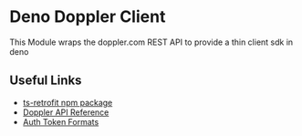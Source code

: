 # Deno Doppler Client 

This Module wraps the doppler.com REST API to provide a thin client sdk in deno

## Useful Links

- [ts-retrofit npm package](https://www.npmjs.com/package/ts-retrofit)
- [Doppler API Reference](https://docs.doppler.com/reference/api)
- [Auth Token Formats](https://docs.doppler.com/reference/auth-token-formats)